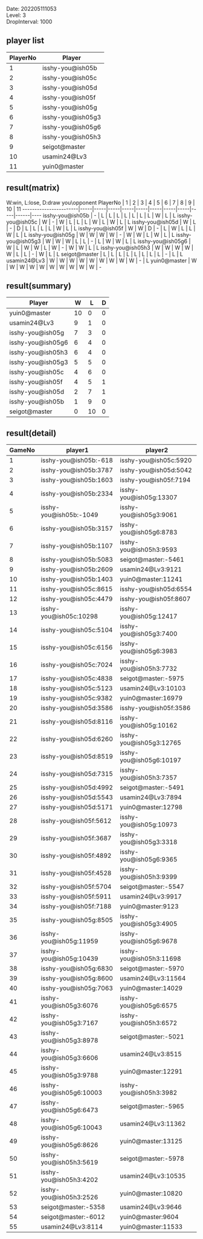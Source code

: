 Date: 202205111053  
Level: 3  
DropInterval: 1000  
## player list
PlayerNo  |  Player
----------|-------------------
1         |  isshy-you@ish05b
2         |  isshy-you@ish05c
3         |  isshy-you@ish05d
4         |  isshy-you@ish05f
5         |  isshy-you@ish05g
6         |  isshy-you@ish05g3
7         |  isshy-you@ish05g6
8         |  isshy-you@ish05h3
9         |  seigot@master
10        |  usamin24@Lv3
11        |  yuin0@master
## result(matrix)
W:win, L:lose, D:draw
you\opponent PlayerNo  |  1  |  2  |  3  |  4  |  5  |  6  |  7  |  8  |  9  |  10  |  11
-----------------------|-----|-----|-----|-----|-----|-----|-----|-----|-----|------|----
isshy-you@ish05b       |  -  |  L  |  L  |  L  |  L  |  L  |  L  |  L  |  W  |  L   |  L
isshy-you@ish05c       |  W  |  -  |  W  |  L  |  L  |  L  |  W  |  L  |  W  |  L   |  L
isshy-you@ish05d       |  W  |  L  |  -  |  D  |  L  |  L  |  L  |  L  |  W  |  L   |  L
isshy-you@ish05f       |  W  |  W  |  D  |  -  |  L  |  W  |  L  |  L  |  W  |  L   |  L
isshy-you@ish05g       |  W  |  W  |  W  |  W  |  -  |  W  |  W  |  L  |  W  |  L   |  L
isshy-you@ish05g3      |  W  |  W  |  W  |  L  |  L  |  -  |  L  |  W  |  W  |  L   |  L
isshy-you@ish05g6      |  W  |  L  |  W  |  W  |  L  |  W  |  -  |  W  |  W  |  L   |  L
isshy-you@ish05h3      |  W  |  W  |  W  |  W  |  W  |  L  |  L  |  -  |  W  |  L   |  L
seigot@master          |  L  |  L  |  L  |  L  |  L  |  L  |  L  |  L  |  -  |  L   |  L
usamin24@Lv3           |  W  |  W  |  W  |  W  |  W  |  W  |  W  |  W  |  W  |  -   |  L
yuin0@master           |  W  |  W  |  W  |  W  |  W  |  W  |  W  |  W  |  W  |  W   |  -
## result(summary)
Player             |  W   |  L   |  D
-------------------|------|------|---
yuin0@master       |  10  |  0   |  0
usamin24@Lv3       |  9   |  1   |  0
isshy-you@ish05g   |  7   |  3   |  0
isshy-you@ish05g6  |  6   |  4   |  0
isshy-you@ish05h3  |  6   |  4   |  0
isshy-you@ish05g3  |  5   |  5   |  0
isshy-you@ish05c   |  4   |  6   |  0
isshy-you@ish05f   |  4   |  5   |  1
isshy-you@ish05d   |  2   |  7   |  1
isshy-you@ish05b   |  1   |  9   |  0
seigot@master      |  0   |  10  |  0
## result(detail)
GameNo  |  player1                  |  player2
--------|---------------------------|-------------------------
1       |  isshy-you@ish05b:-618    |  isshy-you@ish05c:5920
2       |  isshy-you@ish05b:3787    |  isshy-you@ish05d:5042
3       |  isshy-you@ish05b:1603    |  isshy-you@ish05f:7194
4       |  isshy-you@ish05b:2334    |  isshy-you@ish05g:13307
5       |  isshy-you@ish05b:-1049   |  isshy-you@ish05g3:9061
6       |  isshy-you@ish05b:3157    |  isshy-you@ish05g6:8783
7       |  isshy-you@ish05b:1107    |  isshy-you@ish05h3:9593
8       |  isshy-you@ish05b:5083    |  seigot@master:-5461
9       |  isshy-you@ish05b:2609    |  usamin24@Lv3:9121
10      |  isshy-you@ish05b:1403    |  yuin0@master:11241
11      |  isshy-you@ish05c:8615    |  isshy-you@ish05d:6554
12      |  isshy-you@ish05c:4479    |  isshy-you@ish05f:8607
13      |  isshy-you@ish05c:10298   |  isshy-you@ish05g:12417
14      |  isshy-you@ish05c:5104    |  isshy-you@ish05g3:7400
15      |  isshy-you@ish05c:6156    |  isshy-you@ish05g6:3983
16      |  isshy-you@ish05c:7024    |  isshy-you@ish05h3:7732
17      |  isshy-you@ish05c:4838    |  seigot@master:-5975
18      |  isshy-you@ish05c:5123    |  usamin24@Lv3:10103
19      |  isshy-you@ish05c:9382    |  yuin0@master:16979
20      |  isshy-you@ish05d:3586    |  isshy-you@ish05f:3586
21      |  isshy-you@ish05d:8116    |  isshy-you@ish05g:10162
22      |  isshy-you@ish05d:6260    |  isshy-you@ish05g3:12765
23      |  isshy-you@ish05d:8519    |  isshy-you@ish05g6:10197
24      |  isshy-you@ish05d:7315    |  isshy-you@ish05h3:7357
25      |  isshy-you@ish05d:4992    |  seigot@master:-5491
26      |  isshy-you@ish05d:5543    |  usamin24@Lv3:7894
27      |  isshy-you@ish05d:5171    |  yuin0@master:12798
28      |  isshy-you@ish05f:5612    |  isshy-you@ish05g:10973
29      |  isshy-you@ish05f:3687    |  isshy-you@ish05g3:3318
30      |  isshy-you@ish05f:4892    |  isshy-you@ish05g6:9365
31      |  isshy-you@ish05f:4528    |  isshy-you@ish05h3:9399
32      |  isshy-you@ish05f:5704    |  seigot@master:-5547
33      |  isshy-you@ish05f:5911    |  usamin24@Lv3:9917
34      |  isshy-you@ish05f:7188    |  yuin0@master:9123
35      |  isshy-you@ish05g:8505    |  isshy-you@ish05g3:4905
36      |  isshy-you@ish05g:11959   |  isshy-you@ish05g6:9678
37      |  isshy-you@ish05g:10439   |  isshy-you@ish05h3:11698
38      |  isshy-you@ish05g:6830    |  seigot@master:-5970
39      |  isshy-you@ish05g:8600    |  usamin24@Lv3:11564
40      |  isshy-you@ish05g:7063    |  yuin0@master:14029
41      |  isshy-you@ish05g3:6076   |  isshy-you@ish05g6:6575
42      |  isshy-you@ish05g3:7167   |  isshy-you@ish05h3:6572
43      |  isshy-you@ish05g3:8978   |  seigot@master:-5021
44      |  isshy-you@ish05g3:6606   |  usamin24@Lv3:8515
45      |  isshy-you@ish05g3:9788   |  yuin0@master:12291
46      |  isshy-you@ish05g6:10003  |  isshy-you@ish05h3:3982
47      |  isshy-you@ish05g6:6473   |  seigot@master:-5965
48      |  isshy-you@ish05g6:10043  |  usamin24@Lv3:11362
49      |  isshy-you@ish05g6:8626   |  yuin0@master:13125
50      |  isshy-you@ish05h3:5619   |  seigot@master:-5978
51      |  isshy-you@ish05h3:4202   |  usamin24@Lv3:10535
52      |  isshy-you@ish05h3:2526   |  yuin0@master:10820
53      |  seigot@master:-5358      |  usamin24@Lv3:9646
54      |  seigot@master:-6012      |  yuin0@master:9604
55      |  usamin24@Lv3:8114        |  yuin0@master:11533

